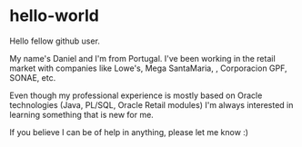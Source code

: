 # hello-world

Hello fellow github user.

My name's Daniel and I'm from Portugal.
I've been working in the retail market with companies like Lowe's, Mega SantaMaria, , Corporacion GPF, SONAE, etc.

Even though my professional experience is mostly based on Oracle technologies (Java, PL/SQL, Oracle Retail modules) I'm always interested in learning something that is new for me.

If you believe I can be of help in anything, please let me know :)

